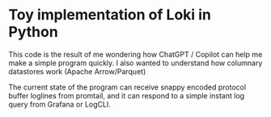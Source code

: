 # Toy implementation of Loki in Python

This code is the result of me wondering how ChatGPT / Copilot can help me make a simple program quickly. I also wanted to understand how columnary datastores work (Apache Arrow/Parquet)

The current state of the program can receive snappy encoded protocol buffer loglines from promtail, and it can respond to a simple instant log query from Grafana or LogCLI. 


